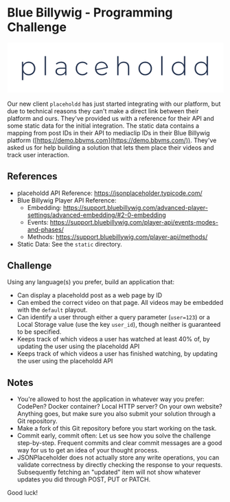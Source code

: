 # Blue Billywig - Programming Challenge

![placeholdd](static/logo.png)

Our new client `placeholdd` has just started integrating with our platform, but due to technical reasons they can't make a direct link between their platform and ours. They've provided us with a reference for their API and some static data for the initial integration. The static data contains a mapping from post IDs in their API to mediaclip IDs in their Blue Billywig platform ([https://demo.bbvms.com](https://demo.bbvms.com/)). They've asked us for help building a solution that lets them place their videos and track user interaction.


## References

- placeholdd API Reference: https://jsonplaceholder.typicode.com/
- Blue Billywig Player API Reference:
  - Embedding: https://support.bluebillywig.com/advanced-player-settings/advanced-embedding/#2-0-embedding
  - Events: https://support.bluebillywig.com/player-api/events-modes-and-phases/
  - Methods: https://support.bluebillywig.com/player-api/methods/
- Static Data: See the `static` directory.

## Challenge

Using any language(s) you prefer, build an application that:

- Can display a placeholdd post as a web page by ID
- Can embed the correct video on that page. All videos may be embedded with the `default` playout.
- Can identify a user through either a query parameter (`user=123`) or a Local Storage value (use the key `user_id`), though neither is guaranteed to be specified.
- Keeps track of which videos a user has watched at least 40% of, by updating the user using the placeholdd API
- Keeps track of which videos a user has finished watching, by updating the user using the placeholdd API

## Notes

- You're allowed to host the application in whatever way you prefer: CodePen? Docker container? Local HTTP server? On your own website? Anything goes, but make sure you also submit your solution through a Git repository.
- Make a fork of this Git repository before you start working on the task.
- Commit early, commit often: Let us see how you solve the challenge step-by-step. Frequent commits and clear commit messages are a good way for us to get an idea of your thought process.
- JSONPlaceholder does not actually store any write operations, you can validate correctness by directly checking the response to your requests. Subsequently fetching an "updated" item will not show whatever updates you did through POST, PUT or PATCH.

Good luck!
